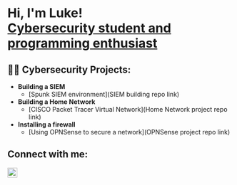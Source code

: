 <h1>Hi, I'm Luke!
  <br/>
  <a href="https://github.com/SpookyLukie">Cybersecurity student and programming enthusiast</a>

<h2>👨‍💻 Cybersecurity Projects:</h2>

- <b>Building a SIEM</b>
  - [Spunk SIEM environment](SIEM building repo link)
- <b>Building a Home Network</b>
  - [CISCO Packet Tracer Virtual Network](Home Network project repo link)
- <b>Installing a firewall</b>
  - [Using OPNSense to secure a network](OPNSense project repo link)
<!--
- <b>Creating a Honeypot</b>
-->

<h2>Connect with me:</h2>

[<img align="left" alt="LukeLarson | LinkedIn" width="22px" src="https://cdn.jsdelivr.net/npm/simple-icons@v3/icons/linkedin.svg" />][linkedin]

[linkedin]: https://www.linkedin.com/in/luke-larson1727/


